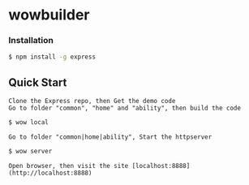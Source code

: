 wowbuilder
==========

### Installation

```bash
$ npm install -g express
```

## Quick Start
    Clone the Express repo, then Get the demo code
    Go to folder "common", "home" and "ability", then build the code
    
```bash
$ wow local
```
    Go to folder "common|home|ability", Start the httpserver

```bash
$ wow server
```
    
    Open browser, then visit the site [localhost:8888](http://localhost:8888)
